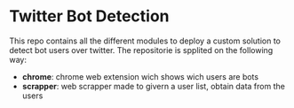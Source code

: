 # Twitter Bot Detection

This repo contains all the different modules to deploy a custom solution to detect bot users over twitter. The repositorie is spplited on the following way:

- **chrome**: chrome web extension wich shows wich users are bots
- **scrapper**: web scrapper made to givern a user list, obtain data from the users


